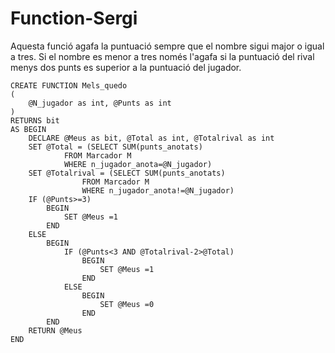 # Function-Sergi
Aquesta funció agafa la puntuació sempre que el nombre sigui major o igual a tres. Si el nombre es menor a tres només l'agafa si la puntuació del rival menys dos punts es superior a la puntuació del jugador.
```
CREATE FUNCTION Mels_quedo
(
	@N_jugador as int, @Punts as int
)
RETURNS bit
AS BEGIN
	DECLARE @Meus as bit, @Total as int, @Totalrival as int
	SET @Total = (SELECT SUM(punts_anotats)
			FROM Marcador M
			WHERE n_jugador_anota=@N_jugador)
	SET @Totalrival = (SELECT SUM(punts_anotats)
				FROM Marcador M
				WHERE n_jugador_anota!=@N_jugador)
	IF (@Punts>=3)
		BEGIN
			SET @Meus =1
		END
	ELSE
		BEGIN
			IF (@Punts<3 AND @Totalrival-2>@Total)
				BEGIN
					SET @Meus =1
				END
			ELSE
				BEGIN
					SET @Meus =0
				END
		END
	RETURN @Meus
END
```
